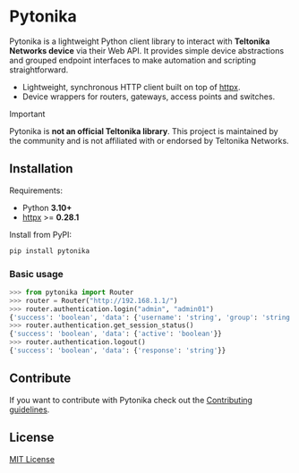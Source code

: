 # Pytonika

Pytonika is a lightweight Python client library to interact with **Teltonika Networks device** via their Web API.
It provides simple device abstractions and grouped endpoint interfaces to make automation and scripting straightforward.

- Lightweight, synchronous HTTP client built on top of [httpx](https://www.python-httpx.org/).
- Device wrappers for routers, gateways, access points and switches.

> [!IMPORTANT]
> Pytonika is **not an official Teltonika library**.
> This project is maintained by the community and is not affiliated with or endorsed by Teltonika Networks.

## Installation

Requirements:
- Python **3.10+**
- [httpx](https://pypi.org/project/httpx/) >= **0.28.1**

Install from PyPI:

```bash
pip install pytonika
```

### Basic usage

```python
>>> from pytonika import Router
>>> router = Router("http://192.168.1.1/")
>>> router.authentication.login("admin", "admin01")
{'success': 'boolean', 'data': {'username': 'string', 'group': 'string', 'token': 'string', 'expires': 'integer'}}
>>> router.authentication.get_session_status()
{'success': 'boolean', 'data': {'active': 'boolean'}}
>>> router.authentication.logout()
{'success': 'boolean', 'data': {'response': 'string'}}
```

## Contribute

If you want to contribute with Pytonika check out the [Contributing guidelines](CONTRIBUTING.md).

## License

[MIT License](LICENSE)
